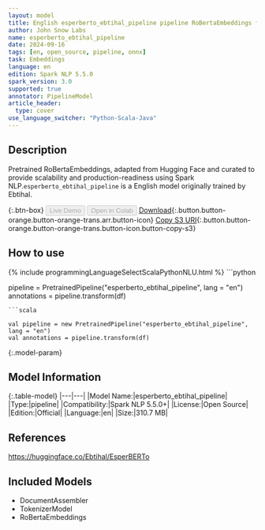 ```yaml
---
layout: model
title: English esperberto_ebtihal_pipeline pipeline RoBertaEmbeddings from Ebtihal
author: John Snow Labs
name: esperberto_ebtihal_pipeline
date: 2024-09-16
tags: [en, open_source, pipeline, onnx]
task: Embeddings
language: en
edition: Spark NLP 5.5.0
spark_version: 3.0
supported: true
annotator: PipelineModel
article_header:
  type: cover
use_language_switcher: "Python-Scala-Java"
---
```


## Description

Pretrained RoBertaEmbeddings, adapted from Hugging Face and curated to provide scalability and production-readiness using Spark NLP.`esperberto_ebtihal_pipeline` is a English model originally trained by Ebtihal.

{:.btn-box}
<button class="button button-orange" disabled>Live Demo</button>
<button class="button button-orange" disabled>Open in Colab</button>
[Download](https://s3.amazonaws.com/auxdata.johnsnowlabs.com/public/models/esperberto_ebtihal_pipeline_en_5.5.0_3.0_1726513961913.zip){:.button.button-orange.button-orange-trans.arr.button-icon}
[Copy S3 URI](s3://auxdata.johnsnowlabs.com/public/models/esperberto_ebtihal_pipeline_en_5.5.0_3.0_1726513961913.zip){:.button.button-orange.button-orange-trans.button-icon.button-copy-s3}

## How to use



<div class="tabs-box" markdown="1">
{% include programmingLanguageSelectScalaPythonNLU.html %}
```python

pipeline = PretrainedPipeline("esperberto_ebtihal_pipeline", lang = "en")
annotations =  pipeline.transform(df)   

```
```scala

val pipeline = new PretrainedPipeline("esperberto_ebtihal_pipeline", lang = "en")
val annotations = pipeline.transform(df)

```
</div>

{:.model-param}
## Model Information

{:.table-model}
|---|---|
|Model Name:|esperberto_ebtihal_pipeline|
|Type:|pipeline|
|Compatibility:|Spark NLP 5.5.0+|
|License:|Open Source|
|Edition:|Official|
|Language:|en|
|Size:|310.7 MB|

## References

https://huggingface.co/Ebtihal/EsperBERTo

## Included Models

- DocumentAssembler
- TokenizerModel
- RoBertaEmbeddings